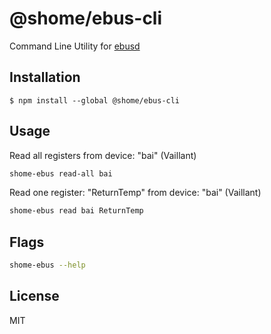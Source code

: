 # @shome/ebus-cli

Command Line Utility for [ebusd](https://github.com/john30/ebusd) 

## Installation

    $ npm install --global @shome/ebus-cli 

## Usage
    
Read all registers from device: "bai" (Vaillant)

```sh    
shome-ebus read-all bai
```

Read one register: "ReturnTemp" from device: "bai" (Vaillant)

```sh
shome-ebus read bai ReturnTemp
```

## Flags
```sh
shome-ebus --help
```
## License

MIT